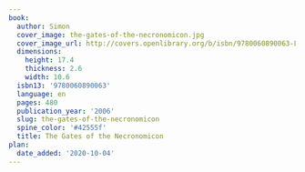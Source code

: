 ```yaml
---
book:
  author: Simon
  cover_image: the-gates-of-the-necronomicon.jpg
  cover_image_url: http://covers.openlibrary.org/b/isbn/9780060890063-L.jpg
  dimensions:
    height: 17.4
    thickness: 2.6
    width: 10.6
  isbn13: '9780060890063'
  language: en
  pages: 480
  publication_year: '2006'
  slug: the-gates-of-the-necronomicon
  spine_color: '#42555f'
  title: The Gates of the Necronomicon
plan:
  date_added: '2020-10-04'
---
```

